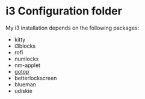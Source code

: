 # i3 Configuration folder

My i3 installation depends on the following packages:
- kitty
- i3blocks
- rofi
- numlockx
- nm-applet
- [gotop](https://github.com/cjbassi/gotop)
- betterlockscreen
- blueman
- udiskie

